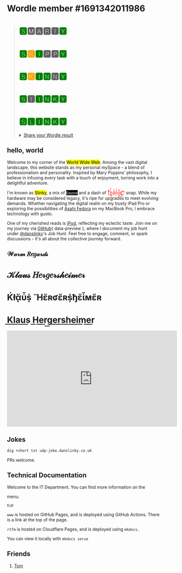 # Wordle member #1691342011986

<blockquote>
<h1><span style=color:green>🆂</span>🅼🅰🆁🆃<span style=color:green>🆈</span></h1>
<h1><span style=color:green>🆂</span><span style=color:orange>🅺</span><span style=color:green>🅸</span>🅿🅿<span style=color:green>🆈</span></h1>
<h1><span style=color:green>🆂</span><span style=color:orange>🅺</span><span style=color:green>🅸🅽</span>🅽<span style=color:green>🆈</span></h1>
<h1><span style=color:green>🆂</span>🆃<span style=color:green>🅸🅽🅺🆈</span></h1>
<h1><span style=color:green>🆂🅻🅸🅽🅺🆈</span></h1>
<citation>
<details>
<summary><a href="javascript:alert('Cyber! Cyber! Cyber!')">Share your Wordle result</a></summary>
<script src="https://gist.github.com/danslinky/efd6068644802b0c89fa2a488dde4380.js"></script>
</citation>
</blockquote>
</details>

## hello, world

Welcome to my corner of the <mark>World Wide Web</mark>. Among the vast digital landscape, this website stands as my personal mySpace - a blend of professionalism and personality. Inspired by Mary Poppins' philosophy, I believe in infusing every task with a touch of enjoyment, turning work into a delightful adventure.

I'm known as <mark><large>Slinky</large></mark>, a mix of <mark style=color:white;background-color:black><small>Eeyore</small></mark>  and a dash of <mark style=color:red;background-color:white>T̨͈͗̌ͥḣ̖̻͛̓ā̤̓̍͘ṇ̤͛̒̍o̯̱̊͊͢s̠҉͍͊ͅ''</mark> snap. While my hardware may be considered legacy, it's ripe for upgrades to meet evolving demands. Whether navigating the digital realm on my trusty iPad Pro or exploring the possibilities of [Asahi Fedora](https://asahilinux.org/) on my MacBook Pro, I embrace technology with gusto.

One of my cherished reads is [jPod](jpod.md), reflecting my eclectic taste. Join me on my journey via [GitHub](github.md){ data-preview }, where I document my job hunt under [@danslinky](https://github.com/danslinky)'s Job Hunt. Feel free to engage, comment, or spark discussions - it's all about the collective journey forward.

<h2>𝒲𝒶𝓇𝓂 𝑅𝑒𝑔𝒶𝓇𝒹𝓈</h2>
<h1>𝒦𝓁𝒶𝓊𝓈 𝐻𝑒𝓇𝑔𝑒𝓇𝓈𝒽𝑒𝒾𝓂𝑒𝓇</h1>
<h1>Ḱłᾄὗṩ Ἤἔʀʛἔʀṩђἔἷмἔʀ</h1>
<h1>K͟l͟a͟u͟s͟ H͟e͟r͟g͟e͟r͟s͟h͟e͟i͟m͟e͟r͟</h1>

<iframe width="560" height="315" src="https://www.youtube.com/embed/TcGUq53OXJc?si=-HF_EE1vSyAPNgv7&amp;clip=UgkxXDTG-KsrnbG0r2rfElML2bWChXObOOb-&amp;clipt=ENjxFhjb9Rc" title="YouTube video player" frameborder="0" allow="accelerometer; autoplay; clipboard-write; encrypted-media; gyroscope; picture-in-picture; web-share" allowfullscreen></iframe>

## Jokes

```sh
dig +short txt udp-joke.danslinky.co.uk
```

PRs welcome.

## Technical Documentation

Welcome to the IT Department. You can find more information on the <nav> menu.

<small>tl;dr</small>

`www` is hosted on GitHub Pages, and is deployed using GitHub Actions. There is a link at the top of the page.

`rtfm` is hosted on Cloudflare Pages, and is deployed using `mkdocs`.

You can view it locally with `mkdocs serve`

## Friends

 1. [Tom](https://en.wikipedia.org/wiki/Tom_Anderson)
 